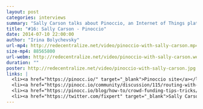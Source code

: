 ```yaml
---
layout: post
categories: interviews
summary: "Sally Carson talks about Pinoccio, an Internet of Things platform which uses mesh networking. How can it be made easy to use? Can we build a decentralized global sensor network?"
title: "#16: Sally Carson - Pinoccio"
date: 2014-07-10 22:00:00
author: "Irina Bolychevsky"
url-mp4: http://redecentralize.net/video/pinoccio-with-sally-carson.mp4
size-mp4: 88565800
url-webm: http://redecentralize.net/video/pinoccio-with-sally-carson.webm
duration: ""
poster: http://redecentralize.net/video/pinoccio-with-sally-carson.jpg
links: |
  <li><a href="https://pinocc.io/" target="_blank">Pinoccio site</a></li>
  <li><a href="https://pinocc.io/community/discussion/115/routing-with-lightweight-mesh/p1" target="_blank">Lightweight Mesh Routing</a></li>
  <li><a href="https://pinocc.io/blog/how-to/crowd-funding-tips-tricks/" target="_blank">Crowd-funding Survival Guide</a></li>
  <li><a href="https://twitter.com/fixpert" target="_blank">Sally Carson's Twitter</a></li>
---
```

